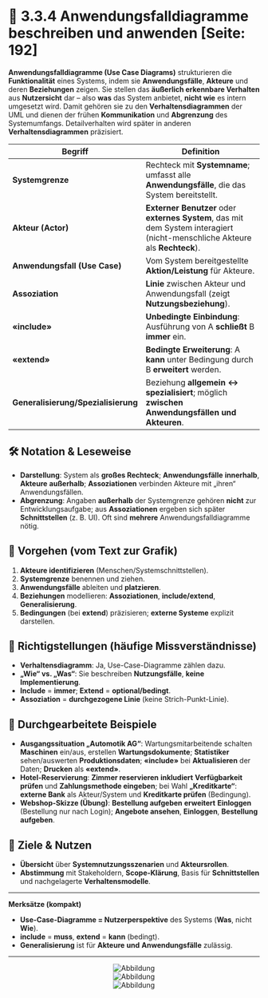 # 🧩 3.3.4 Anwendungsfalldiagramme beschreiben und anwenden [Seite: 192]

**Anwendungsfalldiagramme (Use Case Diagrams)** strukturieren die **Funktionalität** eines Systems, indem sie **Anwendungsfälle**, **Akteure** und deren **Beziehungen** zeigen. Sie stellen das **äußerlich erkennbare Verhalten** aus **Nutzersicht** dar – also **was** das System anbietet, **nicht wie** es intern umgesetzt wird. Damit gehören sie zu den **Verhaltensdiagrammen** der UML und dienen der frühen **Kommunikation** und **Abgrenzung** des Systemumfangs. Detailverhalten wird später in anderen **Verhaltensdiagrammen** präzisiert.

| Begriff                             | Definition                                                                                                                    |
| ----------------------------------- | ----------------------------------------------------------------------------------------------------------------------------- |
| **Systemgrenze**                    | Rechteck mit **Systemname**; umfasst alle **Anwendungsfälle**, die das System bereitstellt.                                   |
| **Akteur (Actor)**                  | **Externer Benutzer** oder **externes System**, das mit dem System interagiert (nicht-menschliche Akteure als **Rechteck**).  |
| **Anwendungsfall (Use Case)**       | Vom System bereitgestellte **Aktion/Leistung** für Akteure.                                                                   |
| **Assoziation**                     | **Linie** zwischen Akteur und Anwendungsfall (zeigt **Nutzungsbeziehung**).                                                   |
| **«include»**                       | **Unbedingte Einbindung**: Ausführung von A **schließt** B **immer** ein.                                                     |
| **«extend»**                        | **Bedingte Erweiterung**: A **kann** unter Bedingung durch B **erweitert** werden.                                            |
| **Generalisierung/Spezialisierung** | Beziehung **allgemein ↔ spezialisiert**; möglich **zwischen Anwendungsfällen und Akteuren**.                                  |

## 🛠️ Notation & Leseweise

* **Darstellung**: System als **großes Rechteck**; **Anwendungsfälle** **innerhalb**, **Akteure** **außerhalb**; **Assoziationen** verbinden Akteure mit „ihren“ Anwendungsfällen. 
* **Abgrenzung**: Angaben **außerhalb** der Systemgrenze gehören **nicht** zur Entwicklungsaufgabe; aus **Assoziationen** ergeben sich später **Schnittstellen** (z. B. UI). Oft sind **mehrere** Anwendungsfalldiagramme nötig.

## 📐 Vorgehen (vom Text zur Grafik)

1. **Akteure identifizieren** (Menschen/Systemschnittstellen).
2. **Systemgrenze** benennen und ziehen.
3. **Anwendungsfälle** ableiten und **platzieren**.
4. **Beziehungen** modellieren: **Assoziationen**, **include/extend**, **Generalisierung**.
5. **Bedingungen** (bei **extend**) präzisieren; **externe Systeme** explizit darstellen. 

## 🔎 Richtigstellungen (häufige Missverständnisse)

* **Verhaltensdiagramm**: Ja, Use-Case-Diagramme zählen dazu.
* **„Wie“ vs. „Was“**: Sie beschreiben **Nutzungsfälle**, **keine Implementierung**.
* **Include** = **immer**; **Extend** = **optional/bedingt**.
* **Assoziation** = **durchgezogene Linie** (keine Strich-Punkt-Linie). 

## 🧪 Durchgearbeitete Beispiele

* **Ausgangssituation „Automotik AG“**: Wartungsmitarbeitende schalten **Maschinen** ein/aus, erstellen **Wartungsdokumente**; **Statistiker** sehen/auswerten **Produktionsdaten**; **«include»** bei **Aktualisieren** der Daten; **Drucken** als **«extend»**. 
* **Hotel-Reservierung**: **Zimmer reservieren** **inkludiert** **Verfügbarkeit prüfen** und **Zahlungsmethode eingeben**; bei Wahl **„Kreditkarte“**: **externe Bank** als Akteur/System und **Kreditkarte prüfen** (Bedingung). 
* **Webshop-Skizze (Übung)**: **Bestellung aufgeben** **erweitert** **Einloggen** (Bestellung nur nach Login); **Angebote ansehen**, **Einloggen**, **Bestellung aufgeben**. 

## 🎯 Ziele & Nutzen

* **Übersicht** über **Systemnutzungsszenarien** und **Akteursrollen**.
* **Abstimmung** mit Stakeholdern, **Scope-Klärung**, Basis für **Schnittstellen** und nachgelagerte **Verhaltensmodelle**. 

---

**Merksätze (kompakt)**

* **Use-Case-Diagramme = Nutzerperspektive** des Systems (**Was**, nicht **Wie**).
* **include** = **muss**, **extend** = **kann** (bedingt).
* **Generalisierung** ist für **Akteure** **und** **Anwendungsfälle** zulässig. 

---

<div style="display:flex;justify-content:center">
    <img src="/lernfeld_8/3_3_4/Anwendungsfalldiagramms.png" alt="Abbildung" style="max-width:100%;height:auto;display:block;margin:0;" />
</div>

<div style="display:flex;justify-content:center">
    <img src="/lernfeld_8/3_3_4/image.png" alt="Abbildung" style="max-width:100%;height:auto;display:block;margin:0;" />
</div>

<div style="display:flex;justify-content:center">
    <img src="/lernfeld_8/3_3_4/image1.png" alt="Abbildung" style="max-width:100%;height:auto;display:block;margin:0;" />
</div>
